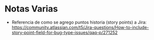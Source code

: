# Notas Varias

* Referencia de como se agrego puntos historia (story points) a Jira:
https://community.atlassian.com/t5/Jira-questions/How-to-include-story-point-field-for-bug-type-issues/qaq-p/271252



